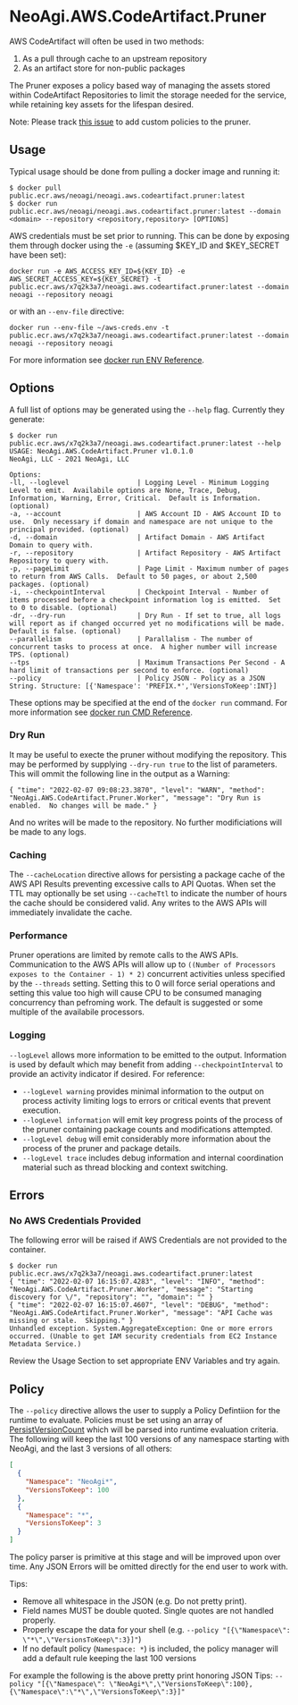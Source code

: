 # NeoAgi.AWS.CodeArtifact.Pruner

AWS CodeArtifact will often be used in two methods:

1. As a pull through cache to an upstream repository
1. As an artifact store for non-public packages

The Pruner exposes a policy based way of managing the assets stored within CodeArtifact Repositories to limit the storage needed for the service, while retaining key assets for the lifespan desired.  

Note: Please track [this issue](https://github.com/NeoAgi/NeoAgi.AWS.CodeArtifact.Pruner/issues/9) to add custom policies to the pruner.

## Usage

Typical usage should be done from pulling a docker image  and running it:

```
$ docker pull public.ecr.aws/neoagi/neoagi.aws.codeartifact.pruner:latest
$ docker run public.ecr.aws/neoagi/neoagi.aws.codeartifact.pruner:latest --domain <domain> --repository <repository,repository> [OPTIONS]
```

AWS credentials must be set prior to running.  This can be done by exposing them through docker using the `-e` (assuming $KEY_ID and $KEY_SECRET have been set):

```
docker run -e AWS_ACCESS_KEY_ID=${KEY_ID} -e AWS_SECRET_ACCESS_KEY=${KEY_SECRET} -t public.ecr.aws/x7q2k3a7/neoagi.aws.codeartifact.pruner:latest --domain neoagi --repository neoagi
```

or with an `--env-file` directive:

```
docker run --env-file ~/aws-creds.env -t public.ecr.aws/x7q2k3a7/neoagi.aws.codeartifact.pruner:latest --domain neoagi --repository neoagi
```

For more information see [docker run ENV Reference](https://docs.docker.com/engine/reference/run/#env-environment-variables).

## Options

A full list of options may be generated using the `--help` flag.  Currently they generate:

```
$ docker run public.ecr.aws/x7q2k3a7/neoagi.aws.codeartifact.pruner:latest --help
USAGE: NeoAgi.AWS.CodeArtifact.Pruner v1.0.1.0
NeoAgi, LLC - 2021 NeoAgi, LLC

Options:
-ll, --loglevel                 | Logging Level - Minimum Logging Level to emit.  Availabile options are None, Trace, Debug, Information, Warning, Error, Critical.  Default is Information. (optional)
-a, --account                   | AWS Account ID - AWS Account ID to use.  Only necessary if domain and namespace are not unique to the principal provided. (optional)
-d, --domain                    | Artifact Domain - AWS Artifact Domain to query with.
-r, --repository                | Artifact Repository - AWS Artifact Repository to query with.
-p, --pageLimit                 | Page Limit - Maximum number of pages to return from AWS Calls.  Default to 50 pages, or about 2,500 packages. (optional)
-i, --checkpointInterval        | Checkpoint Interval - Number of items processed before a checkpoint information log is emitted.  Set to 0 to disable. (optional)
-dr, --dry-run                  | Dry Run - If set to true, all logs will report as if changed occurred yet no modifications will be made.  Default is false. (optional)
--parallelism                   | Parallalism - The number of concurrent tasks to process at once.  A higher number will increase TPS. (optional)
--tps                           | Maximum Transactions Per Second - A hard limit of transactions per second to enforce. (optional)
--policy                        | Policy JSON - Policy as a JSON String. Structure: [{'Namespace': 'PREFIX.*','VersionsToKeep':INT}]
```

These options may be specified at the end of the `docker run` command.  For more information see [docker run CMD Reference](https://docs.docker.com/engine/reference/run/#cmd-default-command-or-options).

### Dry Run

It may be useful to execte the pruner without modifying the repository. This may be performed by supplying `--dry-run true` to the list of parameters.  This will ommit the following line in the output as a Warning:

`{ "time": "2022-02-07 09:08:23.3870", "level": "WARN", "method": "NeoAgi.AWS.CodeArtifact.Pruner.Worker", "message": "Dry Run is enabled.  No changes will be made." }`

And no writes will be made to the repository.  No further modificiations will be made to any logs.  

### Caching

The `--cacheLocation` directive allows for persisting a package cache of the AWS API Results preventing excessive calls to API Quotas.  When set the TTL may optionally be set using `--cacheTtl` to indicate the number of hours the cache should be considered valid.  Any writes to the AWS APIs will immediately invalidate the cache.

### Performance

Pruner operations are limited by remote calls to the AWS APIs.  Communication to the AWS APIs will allow up to `((Number of Processors exposes to the Container - 1) * 2)` concurrent activities unless specified by the `--threads` setting.  Setting this to 0 will force serial operations and setting this value too high will cause CPU to be consumed managing concurrency than pefroming work.  The default is suggested or some multiple of the availabile processors.

### Logging

`--logLevel` allows more information to be emitted to the output.  Information is used by default which may benefit from adding `--checkpointInterval` to provide an activity indicator if desired.  For reference:

* `--logLevel warning` provides minimal information to the output on process activity limiting logs to errors or critical events that prevent execution.
* `--logLevel information` will emit key progress points of the process of the pruner containing package counts and modifications attempted.
* `--logLevel debug` will emit considerably more information about the process of the pruner and package details.
* `--logLevel trace` includes debug information and internal coordination material such as thread blocking and context switching.  

## Errors

### No AWS Credentials Provided
The following error will be raised if AWS Credentials are not provided to the container.

```
$ docker run public.ecr.aws/x7q2k3a7/neoagi.aws.codeartifact.pruner:latest
{ "time": "2022-02-07 16:15:07.4283", "level": "INFO", "method": "NeoAgi.AWS.CodeArtifact.Pruner.Worker", "message": "Starting discovery for \/", "repository": "", "domain": "" }
{ "time": "2022-02-07 16:15:07.4607", "level": "DEBUG", "method": "NeoAgi.AWS.CodeArtifact.Pruner.Worker", "message": "API Cache was missing or stale.  Skipping." }
Unhandled exception. System.AggregateException: One or more errors occurred. (Unable to get IAM security credentials from EC2 Instance Metadata Service.)
```

Review the Usage Section to set appropriate ENV Variables and try again.

## Policy

The `--policy` directive allows the user to supply a Policy Defintiion for the runtime to evaluate.  Policies must be set using an array of [PersistVersionCount](https://github.com/NeoAgi/NeoAgi.AWS.CodeArtifact.Pruner/blob/main/NeoAgi.AWS.CodeArtifact.Pruner/Policies/PersistVersionCount.cs) 
which will be parsed into runtime evaluation criteria.  The following will keep the last 100 versions of any namespace starting with NeoAgi, and the last 3 versions of all others:

```json
[
  {
    "Namespace": "NeoAgi*",
    "VersionsToKeep": 100
  },
  {
    "Namespace": "*",
    "VersionsToKeep": 3
  }
]
```

The policy parser is primitive at this stage and will be improved upon over time.  Any JSON Errors will be omitted directly for the end user to work with.  

Tips:
- Remove all whitespace in the JSON (e.g. Do not pretty print).
- Field names MUST be double quoted.  Single quotes are not handled properly.  
- Properly escape the data for your shell (e.g. `--policy "[{\"Namespace\": \"*\",\"VersionsToKeep\":3}]"`)
- If no default policy (`Namespace: *`) is included, the policy manager will add a default rule keeping the last 100 versions

For example the following is the above pretty print honoring JSON Tips:
`--policy "[{\"Namespace\": \"NeoAgi*\",\"VersionsToKeep\":100},{\"Namespace\":\"*\",\"VersionsToKeep\":3}]"`